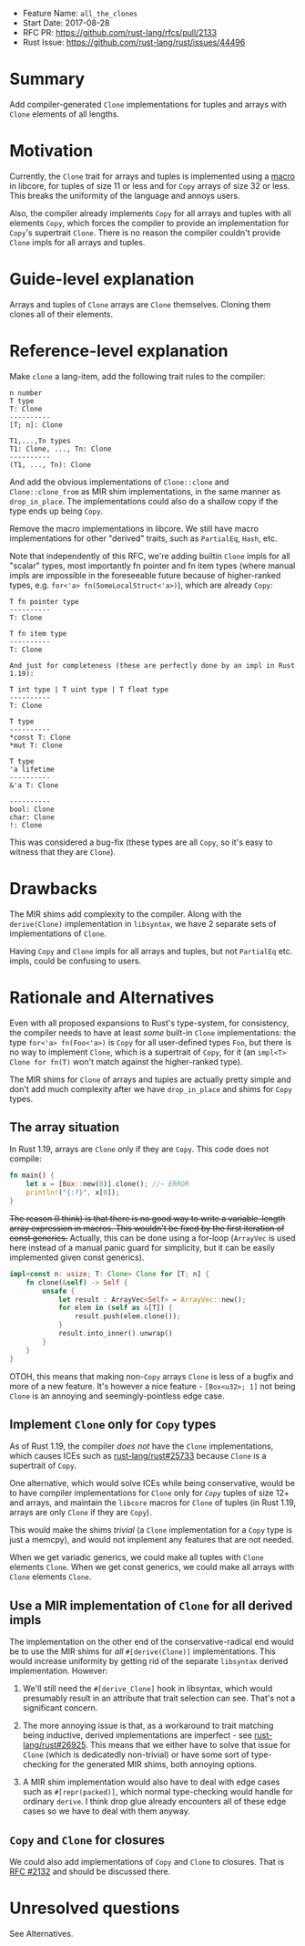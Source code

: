 - Feature Name: `all_the_clones`
- Start Date: 2017-08-28
- RFC PR: https://github.com/rust-lang/rfcs/pull/2133
- Rust Issue: https://github.com/rust-lang/rust/issues/44496

# Summary
[summary]: #summary

Add compiler-generated `Clone` implementations for tuples and arrays with `Clone` elements of all lengths.

# Motivation
[motivation]: #motivation

Currently, the `Clone` trait for arrays and tuples is implemented using a [macro] in libcore, for tuples of size 11 or less and for `Copy` arrays of size 32 or less. This breaks the uniformity of the language and annoys users.

Also, the compiler already implements `Copy` for all arrays and tuples with all elements `Copy`, which forces the compiler to provide an implementation for `Copy`'s supertrait `Clone`. There is no reason the compiler couldn't provide `Clone` impls for all arrays and tuples.

[macro]: https://github.com/rust-lang/rust/blob/f3d6973f41a7d1fb83029c9c0ceaf0f5d4fd7208/src/libcore/tuple.rs#L25

# Guide-level explanation
[guide-level-explanation]: #guide-level-explanation

Arrays and tuples of `Clone` arrays are `Clone` themselves. Cloning them clones all of their elements.

# Reference-level explanation
[reference-level-explanation]: #reference-level-explanation

Make `clone` a lang-item, add the following trait rules to the compiler:

```
n number
T type
T: Clone
----------
[T; n]: Clone

T1,...,Tn types
T1: Clone, ..., Tn: Clone
----------
(T1, ..., Tn): Clone
```

And add the obvious implementations of `Clone::clone` and `Clone::clone_from` as MIR shim implementations, in the same manner as `drop_in_place`. The implementations could also do a shallow copy if the type ends up being `Copy`.

Remove the macro implementations in libcore. We still have macro implementations for other "derived" traits, such as `PartialEq`, `Hash`, etc.

Note that independently of this RFC, we're adding builtin `Clone` impls for all "scalar" types, most importantly fn pointer and fn item types (where manual impls are impossible in the foreseeable future because of higher-ranked types, e.g. `for<'a> fn(SomeLocalStruct<'a>)`), which are already `Copy`:
```
T fn pointer type
----------
T: Clone

T fn item type
----------
T: Clone

And just for completeness (these are perfectly done by an impl in Rust 1.19):

T int type | T uint type | T float type
----------
T: Clone

T type
----------
*const T: Clone
*mut T: Clone

T type
'a lifetime
----------
&'a T: Clone

----------
bool: Clone
char: Clone
!: Clone
```

This was considered a bug-fix (these types are all `Copy`, so it's easy to witness that they are `Clone`).

# Drawbacks
[drawbacks]: #drawbacks

The MIR shims add complexity to the compiler. Along with the `derive(Clone)` implementation in `libsyntax`, we have 2 separate sets of implementations of `Clone`. 

Having `Copy` and `Clone` impls for all arrays and tuples, but not `PartialEq` etc. impls, could be confusing to users.

# Rationale and Alternatives
[alternatives]: #alternatives

Even with all proposed expansions to Rust's type-system, for consistency, the compiler needs to have at least *some* built-in `Clone` implementations: the type `for<'a> fn(Foo<'a>)` is `Copy` for all user-defined types `Foo`, but there is no way to implement `Clone`, which is a supertrait of `Copy`, for it (an `impl<T> Clone for fn(T)` won't match against the higher-ranked type).

The MIR shims for `Clone` of arrays and tuples are actually pretty simple and don't add much complexity after we have `drop_in_place` and shims for `Copy` types.

## The array situation

In Rust 1.19, arrays are `Clone` only if they are `Copy`. This code does not compile:
```Rust
fn main() {
    let x = [Box::new(0)].clone(); //~ ERROR
    println!("{:?}", x[0]);
}
```

~~The reason (I think) is that there is no good way to write a variable-length array expression in macros. This wouldn't be fixed by the first iteration of const generics.~~ Actually, this can be done using a for-loop (`ArrayVec` is used here instead of a manual panic guard for simplicity, but it can be easily implemented given const generics).
```Rust
impl<const n: usize; T: Clone> Clone for [T; n] {
    fn clone(&self) -> Self {
        unsafe {
            let result : ArrayVec<Self> = ArrayVec::new();
            for elem in (self as &[T]) {
                result.push(elem.clone());
            }
            result.into_inner().unwrap()
        }
    }
}
```

OTOH, this means that making non-`Copy` arrays `Clone` is less of a bugfix and more of a new feature. It's however a nice feature - `[Box<u32>; 1]` not being `Clone` is an annoying and seemingly-pointless edge case.

## Implement `Clone` only for `Copy` types

As of Rust 1.19, the compiler *does not* have the `Clone` implementations, which causes ICEs such as [rust-lang/rust#25733] because `Clone` is a supertrait of `Copy`.

One alternative, which would solve ICEs while being conservative, would be to have compiler implementations for `Clone` only for *`Copy`* tuples of size 12+ and arrays, and maintain the `libcore` macros for `Clone` of tuples (in Rust 1.19, arrays are only `Clone` if they are `Copy`).

This would make the shims *trivial* (a `Clone` implementation for a `Copy` type is just a memcpy), and would not implement any features that are not needed.

When we get variadic generics, we could make all tuples with `Clone` elements `Clone`. When we get const generics, we could make all arrays with `Clone` elements `Clone`.

## Use a MIR implementation of `Clone` for all derived impls

The implementation on the other end of the conservative-radical end would be to use the MIR shims for *all* `#[derive(Clone)]` implementations. This would increase uniformity by getting rid of the separate `libsyntax` derived implementation. However:

1. We'll still need the `#[derive_Clone]` hook in libsyntax, which would presumably result in an attribute that trait selection can see. That's not a significant concern.

2. The more annoying issue is that, as a workaround to trait matching being inductive, derived implementations are imperfect - see [rust-lang/rust#26925]. This means that we either have to solve that issue for `Clone` (which is dedicatedly non-trivial) or have some sort of type-checking for the generated MIR shims, both annoying options.

3. A MIR shim implementation would also have to deal with edge cases such as `#[repr(packed)]`, which normal type-checking would handle for ordinary `derive`. I think drop glue already encounters all of these edge cases so we have to deal with them anyway.

## `Copy` and `Clone` for closures

We could also add implementations of `Copy` and `Clone` to closures. That is [RFC #2132] and should be discussed there.

# Unresolved questions
[unresolved]: #unresolved-questions

See Alternatives.

[RFC #2132]: https://github.com/rust-lang/rfcs/pull/2132
[rust-lang/rust#25733]: https://github.com/rust-lang/rust/issues/25733
[rust-lang/rust#26925]: https://github.com/rust-lang/rust/issues/26925
